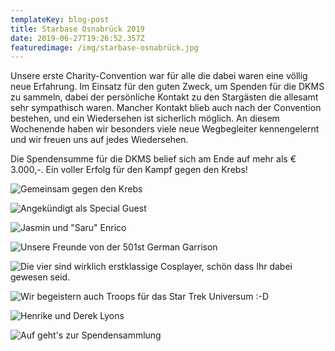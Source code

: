 ```yaml
---
templateKey: blog-post
title: Starbase Osnabrück 2019
date: 2019-06-27T19:26:52.357Z
featuredimage: /img/starbase-osnabrück.jpg
---
```

Unsere erste Charity-Convention war für alle die dabei waren eine völlig neue Erfahrung. Im Einsatz für den guten Zweck, um Spenden für die DKMS zu sammeln, dabei der persönliche Kontakt zu den Stargästen die allesamt sehr sympathisch waren. Mancher Kontakt blieb auch nach der Convention bestehen, und ein Wiedersehen ist sicherlich möglich. An diesem Wochenende haben wir besonders viele neue Wegbegleiter kennengelernt und wir freuen uns auf jedes Wiedersehen.

Die Spendensumme für die DKMS belief sich am Ende auf mehr als € 3.000,-. Ein voller Erfolg für den Kampf gegen den Krebs!

![Gemeinsam gegen den Krebs](/img/fb_img_1554146580413.jpg "Die angekündigten Stargäste")

![Angekündigt als Special Guest](/img/fb_img_1554146908277.jpg "Unterwegs für den guten Zweck")

![Jasmin und "Saru" Enrico](/img/286.jpg "Cosplay par excellence")

![Unsere Freunde von der 501st German Garrison](/img/img-20190402-wa0021.jpg "Bodyguards")

![Die vier sind wirklich erstklassige Cosplayer, schön dass Ihr dabei gewesen seid.](/img/img-20190330-wa0108.jpg "TOS trifft TNG")

![Wir begeistern auch Troops für das Star Trek Universum :-D](/img/img-20190402-wa0073.jpg "Resistance is futile")

![Henrike und Derek Lyons](/img/whatsapp-image-2019-04-04-at-13.54.10-1-.jpeg "Neue Freundschaften")

![Auf geht's zur Spendensammlung](/img/img-20190402-wa0000.jpg "Morgens bereits gut gelaunt")
